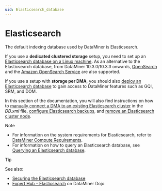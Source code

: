 ```yaml
---
uid: Elasticsearch_database
---
```


# Elasticsearch

The default indexing database used by DataMiner is Elasticsearch.

If you use a **dedicated clustered storage** setup, you need to set up an [Elasticsearch database on a Linux machine](xref:Installing_Elasticsearch_on_separate_Linux_machine). As an alternative to the Elasticsearch database, from DataMiner 10.3.0/10.3.3 onwards, [OpenSearch](xref:OpenSearch_database) and the [Amazon OpenSearch Service](xref:Amazon_OpenSearch_Service) are also supported.

If you use a setup with **storage per DMA**, you should also [deploy an Elasticsearch database](xref:Configuring_indexing_database_per_DMS) to gain access to DataMiner features such as GQI, SRM, and DOM.

In this section of the documentation, you will also find instructions on how to [manually connect a DMA to an existing Elasticsearch cluster](xref:Manually_Connecting_DMA_to_Elasticsearch_Cluster) in the *DB.xml* file, [configure Elasticsearch backups](xref:Configuring_Elasticsearch_backups), and [remove an Elasticsearch cluster node](xref:Configuring_Elasticsearch_node_remove).

> [!NOTE]
>
> - For information on the system requirements for Elasticsearch, refer to [DataMiner Compute Requirements](xref:DataMiner_Compute_Requirements).
> - For information on how to query an Elasticsearch database, see [Querying an Elasticsearch database](xref:Querying_an_Elasticsearch_database).

> [!TIP]
> See also:
>
> - [Securing the Elasticsearch database](xref:Security_Elasticsearch)
> - [Expert Hub – Elasticsearch](https://community.dataminer.services/expert-hub-elastic/) on DataMiner Dojo
